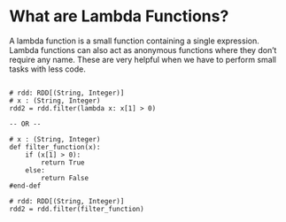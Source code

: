 # What are Lambda Functions?

A lambda function is a small function containing a single expression. 
Lambda functions can also act as anonymous functions where they don’t 
require any name. These are very helpful when we have to perform small 
tasks with less code.

````

# rdd: RDD[(String, Integer)]
# x : (String, Integer)
rdd2 = rdd.filter(lambda x: x[1] > 0)

-- OR --

# x : (String, Integer)
def filter_function(x):
    if (x[1] > 0):
        return True
    else:
        return False
#end-def

# rdd: RDD[(String, Integer)]
rdd2 = rdd.filter(filter_function)

````
